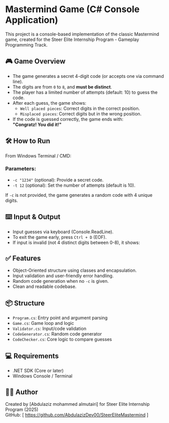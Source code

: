 # Mastermind Game (C# Console Application)

This project is a console-based implementation of the classic Mastermind game, created for the Steer Elite Internship Program - Gameplay Programming Track.

## 🎮 Game Overview

- The game generates a secret 4-digit code (or accepts one via command line).
- The digits are from `0` to `8`, and **must be distinct**.
- The player has a limited number of attempts (default: 10) to guess the code.
- After each guess, the game shows:
  - `Well placed pieces`: Correct digits in the correct position.
  - `Misplaced pieces`: Correct digits but in the wrong position.
- If the code is guessed correctly, the game ends with:  
  **"Congratz! You did it!"**

## 🛠 How to Run

From Windows Terminal / CMD:


### Parameters:
- `-c "1234"` (optional): Provide a secret code.
- `-t 12` (optional): Set the number of attempts (default is 10).

If `-c` is not provided, the game generates a random code with 4 unique digits.

## ⌨️ Input & Output

- Input guesses via keyboard (Console.ReadLine).
- To exit the game early, press `Ctrl + D` (EOF).
- If input is invalid (not 4 distinct digits between 0-8), it shows:


## ✅ Features

- Object-Oriented structure using classes and encapsulation.
- Input validation and user-friendly error handling.
- Random code generation when no `-c` is given.
- Clean and readable codebase.

## 📦 Structure

- `Program.cs`: Entry point and argument parsing
- `Game.cs`: Game loop and logic
- `Validator.cs`: Input/code validation
- `CodeGenerator.cs`: Random code generator
- `CodeChecker.cs`: Core logic to compare guesses

## 💻 Requirements

- .NET SDK (Core or later)
- Windows Console / Terminal

## 👨‍💻 Author

Created by [Abdulaziz mohammed almutairi] for Steer Elite Internship Program (2025)  
GitHub: [ https://github.com/AbdulazizDev00/SteerEliteMastermind ]

